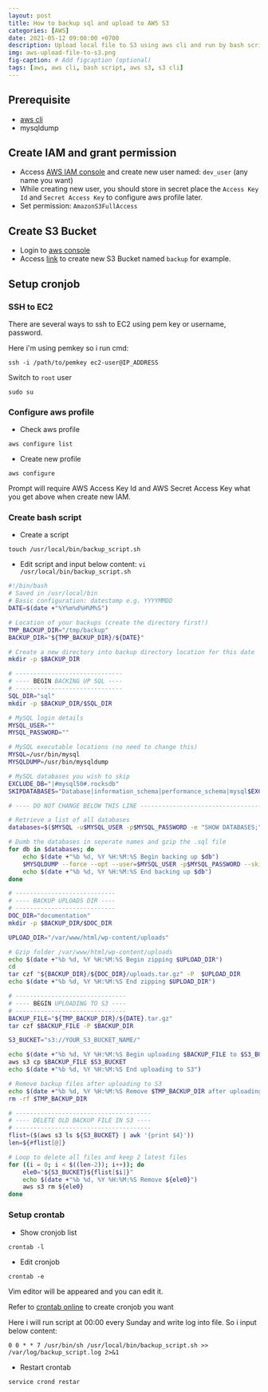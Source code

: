 ```yaml
---
layout: post
title: How to backup sql and upload to AWS S3
categories: [AWS]
date: 2021-05-12 09:00:00 +0700
description: Upload local file to S3 using aws cli and run by bash script.
img: aws-upload-file-to-s3.png
fig-caption: # Add figcaption (optional)
tags: [aws, aws cli, bash script, aws s3, s3 cli]
---
```


## Prerequisite
- [aws cli](https://docs.aws.amazon.com/cli/latest/userguide/cli-chap-install.html)
- mysqldump

## Create IAM and grant permission
- Access [AWS IAM console](https://console.aws.amazon.com/iam/home?region=ap-northeast-1#/users$new?step=details) and create new user named: `dev_user` (any name you want)
- While creating new user, you should store in secret place the `Access Key Id` and `Secret Access Key` to configure aws profile later.
- Set permission: `AmazonS3FullAccess`

## Create S3 Bucket
- Login to [aws console](https://ap-northeast-1.console.aws.amazon.com/console/home?region=ap-northeast-1#)
- Access [link](https://s3.console.aws.amazon.com/s3/bucket/create?region=ap-northeast-1) to create new S3 Bucket named `backup` for example.

## Setup cronjob
### SSH to EC2
There are several ways to ssh to EC2 using pem key or username, password.

Here i'm using pemkey so i run cmd:

```
ssh -i /path/to/pemkey ec2-user@IP_ADDRESS
```

Switch to `root` user

```
sudo su
```

### Configure aws profile
- Check aws profile

```
aws configure list
```

- Create new profile

```
aws configure
```

Prompt will require AWS Access Key Id and AWS Secret Access Key what you get above when create new IAM.

### Create bash script
- Create a script

```
touch /usr/local/bin/backup_script.sh
```

- Edit script and input below content: `vi /usr/local/bin/backup_script.sh`

```bash
#!/bin/bash
# Saved in /usr/local/bin
# Basic configuration: datestamp e.g. YYYYMMDD
DATE=$(date +"%Y%m%d%H%M%S")

# Location of your backups (create the directory first!)
TMP_BACKUP_DIR="/tmp/backup"
BACKUP_DIR="${TMP_BACKUP_DIR}/${DATE}"

# Create a new directory into backup directory location for this date
mkdir -p $BACKUP_DIR

# ------------------------------
# ---- BEGIN BACKING UP SQL ----
# ------------------------------
SQL_DIR="sql"
mkdir -p $BACKUP_DIR/$SQL_DIR

# MySQL login details
MYSQL_USER=""
MYSQL_PASSWORD=""

# MySQL executable locations (no need to change this)
MYSQL=/usr/bin/mysql
MYSQLDUMP=/usr/bin/mysqldump

# MySQL databases you wish to skip
EXCLUDE_DB="|#mysql50#.rocksdb"
SKIPDATABASES="Database|information_schema|performance_schema|mysql$EXCLUDE_DB"

# ---- DO NOT CHANGE BELOW THIS LINE ------------------------------------------

# Retrieve a list of all databases
databases=$($MYSQL -u$MYSQL_USER -p$MYSQL_PASSWORD -e "SHOW DATABASES;" | grep -Ev "($SKIPDATABASES)")

# Dumb the databases in seperate names and gzip the .sql file
for db in $databases; do
    echo $(date +"%b %d, %Y %H:%M:%S Begin backing up $db")
    $MYSQLDUMP --force --opt --user=$MYSQL_USER -p$MYSQL_PASSWORD --skip-lock-tables --events --databases $db | gzip >"${BACKUP_DIR}/${SQL_DIR}/$db.sql.gz"
    echo $(date +"%b %d, %Y %H:%M:%S End backing up $db")
done

# ----------------------------
# ---- BACKUP UPLOADS DIR ----
# ----------------------------
DOC_DIR="documentation"
mkdir -p $BACKUP_DIR/$DOC_DIR

UPLOAD_DIR="/var/www/html/wp-content/uploads"

# Gzip folder /var/www/html/wp-content/uploads
echo $(date +"%b %d, %Y %H:%M:%S Begin zipping $UPLOAD_DIR")
cd 
tar czf "${BACKUP_DIR}/${DOC_DIR}/uploads.tar.gz" -P  $UPLOAD_DIR
echo $(date +"%b %d, %Y %H:%M:%S End zipping $UPLOAD_DIR")

# -------------------------------
# ---- BEGIN UPLOADING TO S3 ----
# -------------------------------
BACKUP_FILE="${TMP_BACKUP_DIR}/${DATE}.tar.gz"
tar czf $BACKUP_FILE -P $BACKUP_DIR

S3_BUCKET="s3://YOUR_S3_BUCKET_NAME/"

echo $(date +"%b %d, %Y %H:%M:%S Begin uploading $BACKUP_FILE to $S3_BUCKET")
aws s3 cp $BACKUP_FILE $S3_BUCKET
echo $(date +"%b %d, %Y %H:%M:%S End uploading to S3")

# Remove backup files after uploading to S3
echo $(date +"%b %d, %Y %H:%M:%S Remove $TMP_BACKUP_DIR after uploading to S3")
rm -rf $TMP_BACKUP_DIR

# --------------------------------------
# ---- DELETE OLD BACKUP FILE IN S3 ----
# --------------------------------------
flist=($(aws s3 ls ${S3_BUCKET} | awk '{print $4}'))
len=${#flist[@]}

# Loop to delete all files and keep 2 latest files
for ((i = 0; i < $((len-2)); i++)); do
    ele0="${S3_BUCKET}${flist[$i]}"
    echo $(date +"%b %d, %Y %H:%M:%S Remove ${ele0}")
    aws s3 rm ${ele0}
done

```

### Setup crontab
- Show cronjob list

```
crontab -l
```

- Edit cronjob

```
crontab -e
```

Vim editor will be appeared and you can edit it.

Refer to [crontab online](https://crontab.guru) to create cronjob you want

Here i will run script at 00:00 every Sunday and write log into file. So i input below content:

```
0 0 * * 7 /usr/bin/sh /usr/local/bin/backup_script.sh >> /var/log/backup_script.log 2>&1
```

- Restart crontab

```
service crond restar
```
